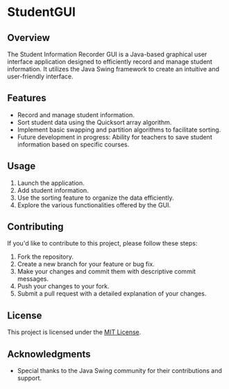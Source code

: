 # StudentGUI

## Overview

The Student Information Recorder GUI is a Java-based graphical user interface application designed to efficiently record and manage student information. It utilizes the Java Swing framework to create an intuitive and user-friendly interface.

## Features

- Record and manage student information.
- Sort student data using the Quicksort array algorithm.
- Implement basic swapping and partition algorithms to facilitate sorting.
- Future development in progress: Ability for teachers to save student information based on specific courses.

## Usage

1. Launch the application.
2. Add student information.
3. Use the sorting feature to organize the data efficiently.
4. Explore the various functionalities offered by the GUI.

## Contributing

If you'd like to contribute to this project, please follow these steps:

1. Fork the repository.
2. Create a new branch for your feature or bug fix.
3. Make your changes and commit them with descriptive commit messages.
4. Push your changes to your fork.
5. Submit a pull request with a detailed explanation of your changes.

## License

This project is licensed under the [MIT License](LICENSE).

## Acknowledgments

- Special thanks to the Java Swing community for their contributions and support.

